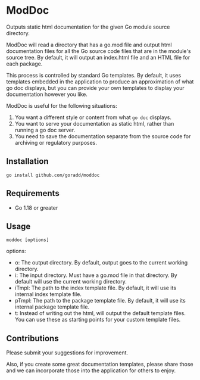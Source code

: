 # ModDoc
Outputs static html documentation for the given Go module source directory.

ModDoc will read a directory that has a go.mod file and output html documentation
files for all the Go source code files that are in the module's source tree. By default,
it will output an index.html file and an HTML file for each package.

This process is controlled by standard Go templates. By default, it uses templates
embedded in the application to produce an approximation of what go doc displays,
but you can provide your own templates to display your documentation however you like.

ModDoc is useful for the following situations:
1) You want a different style or content from what `go doc` displays.
2) You want to serve your documentation as static html, rather than running a go doc server.
3) You need to save the documentation separate from the source code for archiving or regulatory purposes.

## Installation
`go install github.com/goradd/moddoc`

## Requirements
- Go 1.18 or greater

## Usage

```shell
moddoc [options]
```

options:
- o: The output directory. By default, output goes to the current working directory.
- i: The input directory. Must have a go.mod file in that directory. By default will use the current working directory.
- iTmpl: The path to the index template file. By default, it will use its internal index template file. 
- pTmpl: The path to the package template file. By default, it will use its internal package template file.
- t: Instead of writing out the html, will output the default template files. You can use these as starting points for your custom template files. 

## Contributions
Please submit your suggestions for improvement.

Also, if you create some great documentation templates, please share those and we
can incorporate those into the application for others to enjoy.
